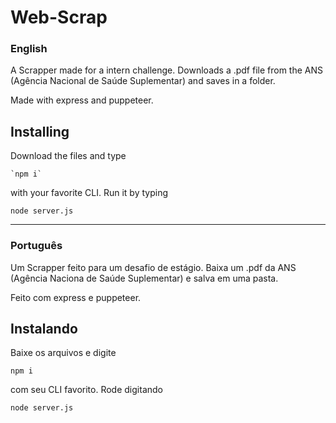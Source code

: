 # Web-Scrap
### English

A Scrapper made for a intern challenge. Downloads a .pdf file from the ANS (Agência Nacional de Saúde Suplementar) and saves in a folder.

Made with express and puppeteer.


## Installing

Download the files and type 

    `npm i`

 
with your favorite CLI. Run it by typing 

    node server.js

___

### Português

Um Scrapper feito para um desafio de estágio. Baixa um .pdf da ANS (Agência Naciona de Saúde Suplementar) e salva em uma pasta.

Feito com express e puppeteer.


## Instalando

Baixe os arquivos e digite 

    npm i

 
com seu CLI favorito. Rode digitando 

    node server.js

